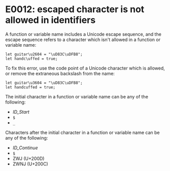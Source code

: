 # E0012: escaped character is not allowed in identifiers

A function or variable name includes a Unicode escape sequence, and the escape sequence
refers to a character which isn't allowed in a function or variable name:

    let guitar\u2604 = "\uD83C\uDFB8";
    let handc\uffed = true;

To fix this error, use the code point of a Unicode character which is allowed,
or remove the extraneous backslash from the name:

    let guitar\u3604 = "\uD83C\uDFB8";
    let handcuffed = true;

The initial character in a function or variable name can be any of the
following:

* *ID_Start*
* `$`
* `_`

Characters after the initial character in a function or variable name can be
any of the following:

* *ID_Continue*
* `$`
* ZWJ (U+200D)
* ZWNJ (U+200C)
